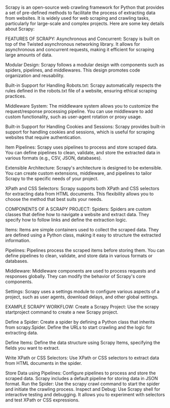 Scrapy is an open-source web crawling framework for Python that provides a set of pre-defined methods to facilitate the process of extracting data from websites. It is widely used for web scraping and crawling tasks, particularly for large-scale and complex projects. Here are some key details about Scrapy:

FEATURES OF SCRAPY:
Asynchronous and Concurrent:
Scrapy is built on top of the Twisted asynchronous networking library. It allows for asynchronous and concurrent requests, making it efficient for scraping large amounts of data.

Modular Design:
Scrapy follows a modular design with components such as spiders, pipelines, and middlewares. This design promotes code organization and reusability.

Built-in Support for Handling Robots.txt:
Scrapy automatically respects the rules defined in the robots.txt file of a website, ensuring ethical scraping practices.

Middleware System:
The middleware system allows you to customize the request/response processing pipeline. You can use middleware to add custom functionality, such as user-agent rotation or proxy usage.

Built-in Support for Handling Cookies and Sessions:
Scrapy provides built-in support for handling cookies and sessions, which is useful for scraping websites that require authentication.

Item Pipelines:
Scrapy uses pipelines to process and store scraped data. You can define pipelines to clean, validate, and store the extracted data in various formats (e.g., CSV, JSON, databases).

Extensible Architecture:
Scrapy's architecture is designed to be extensible. You can create custom extensions, middleware, and pipelines to tailor Scrapy to the specific needs of your project.

XPath and CSS Selectors:
Scrapy supports both XPath and CSS selectors for extracting data from HTML documents. This flexibility allows you to choose the method that best suits your needs.

COMPONENTS OF A SCRAPY PROJECT:
Spiders: Spiders are custom classes that define how to navigate a website and extract data. They specify how to follow links and define the extraction logic.

Items: Items are simple containers used to collect the scraped data. They are defined using a Python class, making it easy to structure the extracted information.

Pipelines: Pipelines process the scraped items before storing them. You can define pipelines to clean, validate, and store data in various formats or databases.

Middleware: Middleware components are used to process requests and responses globally. They can modify the behavior of Scrapy's core components.

Settings: Scrapy uses a settings module to configure various aspects of a project, such as user agents, download delays, and other global settings.

EXAMPLE SCRAPY WORKFLOW:
Create a Scrapy Project:
Use the scrapy startproject command to create a new Scrapy project.

Define a Spider:
Create a spider by defining a Python class that inherits from scrapy.Spider. Define the URLs to start crawling and the logic for extracting data.

Define Items:
Define the data structure using Scrapy Items, specifying the fields you want to extract.

Write XPath or CSS Selectors:
Use XPath or CSS selectors to extract data from HTML documents in the spider.

Store Data using Pipelines:
Configure pipelines to process and store the scraped data. Scrapy includes a default pipeline for storing data in JSON format.
Run the Spider:
Use the scrapy crawl command to start the spider and initiate the crawling process.
Inspect and Debug:
Use Scrapy shell for interactive testing and debugging. It allows you to experiment with selectors and test XPath or CSS expressions.
